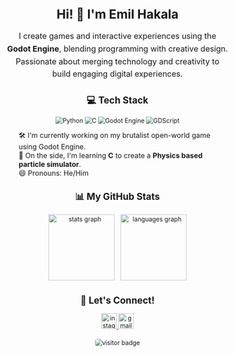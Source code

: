 <h1 align="center">Hi! 👋 I'm Emil Hakala</h1>

<p align="center" style="font-size: 18px; line-height: 1.6;">
  I create games and interactive experiences using the <strong>Godot Engine</strong>, blending programming with creative design. 
  Passionate about merging technology and creativity to build engaging digital experiences.
</p>

<h2 align="center">💻 Tech Stack</h2>

<p align="center">
  <img src="https://img.shields.io/badge/Python-FFD43B?style=for-the-badge&logo=python&logoColor=blue" alt="Python"/>
  <img src="https://img.shields.io/badge/C-00599C?style=for-the-badge&logo=c&logoColor=white" alt="C"/>
  <img src="https://img.shields.io/badge/Godot-323c6d?style=for-the-badge&logo=godot-engine&logoColor=white" alt="Godot Engine"/>
  <img src="https://img.shields.io/badge/GDScript-6A76AC?style=for-the-badge&logo=godot-engine&logoColor=white" alt="GDScript"/>
</p>

<ul style="list-style: none; text-align: left; margin: 0 auto; max-width: 600px; font-size: 16px;">
  <li>🛠️ I'm currently working on my brutalist open-world game using Godot Engine.</li>
  <li>🌱 On the side, I'm learning <strong>C</strong> to create a <strong>Physics based particle simulator</strong>. </li>
  <li>😄 Pronouns: He/Him</li>
</ul>

<h2 align="center">📊 My GitHub Stats</h2>

<div align="center" style="margin-top: 20px;">
  <img src="https://github-readme-stats.vercel.app/api?username=EmilHakala&hide_title=true&show_icons=true&include_all_commits=true&count_private=true&theme=nord&hide_border=true&custom_title=My%20GitHub%20Stats" 
       height="150" 
       alt="stats graph" 
       style="margin-right: 10px;"/>
  <img src="https://github-readme-stats.vercel.app/api/top-langs?username=EmilHakala&layout=compact&card_width=320&langs_count=6&theme=nord&hide_border=true" 
       height="150" 
       alt="languages graph"/>
</div>

<h2 align="center">🤝 Let's Connect!</h2>

<div align="center" style="margin-top: 10px;">
  <a href="https://www.instagram.com/emilhakala_/profilecard/?igsh=MXVqam81ZjdmbjNlbQ==" target="_blank">
    <img src="https://img.shields.io/static/v1?message=Instagram&logo=instagram&label=&color=8A3AB9&logoColor=white&labelColor=&style=for-the-badge" 
         height="35" 
         alt="instagram"/>
  </a>
  <a href="mailto:emil.hakala44@gmail.com" target="_blank">
    <img src="https://img.shields.io/static/v1?message=Gmail&logo=gmail&label=&color=EA4335&logoColor=white&labelColor=&style=for-the-badge" 
         height="35" 
         alt="gmail"/>
  </a>
</div>

<div align="center" style="margin-top: 20px;">
  <img src="https://visitor-badge.laobi.icu/badge?page_id=EmilHakala.EmilHakala" 
       alt="visitor badge" 
       style="border-radius: 5px;"/>
</div>
